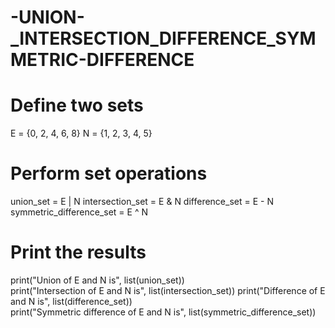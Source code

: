 # -UNION-_INTERSECTION_DIFFERENCE_SYMMETRIC-DIFFERENCE
# Define two sets
E = {0, 2, 4, 6, 8}
N = {1, 2, 3, 4, 5}

# Perform set operations
union_set = E | N 
intersection_set = E & N 
difference_set = E - N  
symmetric_difference_set = E ^ N 

# Print the results
print("Union of E and N is", list(union_set))  
print("Intersection of E and N is", list(intersection_set))
print("Difference of E and N is", list(difference_set))  
print("Symmetric difference of E and N is", list(symmetric_difference_set)) 
